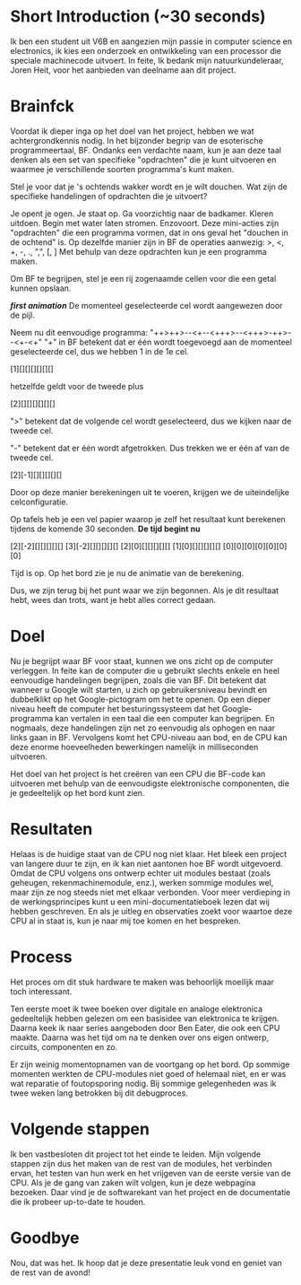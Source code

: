 # Short Introduction (~30 seconds)
Ik ben een student uit V6B en aangezien mijn passie in computer science en electronics, ik kies een onderzoek en ontwikkeling van een processor die speciale machinecode uitvoert. In feite, Ik bedank mijn natuurkundeleraar, Joren Heit, voor het aanbieden van deelname aan dit project.

# Brainfck
Voordat ik dieper inga op het doel van het project, hebben we wat achtergrondkennis nodig. In het bijzonder begrip van de esoterische programmeertaal, BF. Ondanks een verdachte naam, kun je aan deze taal denken als een set van specifieke "opdrachten" die je kunt uitvoeren en waarmee je verschillende soorten programma's kunt maken.

Stel je voor dat je 's ochtends wakker wordt en je wilt douchen. Wat zijn de specifieke handelingen of opdrachten die je uitvoert?

Je opent je ogen.
Je staat op.
Ga voorzichtig naar de badkamer.
Kleren uitdoen.
Begin met water laten stromen.
Enzovoort.
Deze mini-acties zijn "opdrachten" die een programma vormen, dat in ons geval het "douchen in de ochtend" is.
Op dezelfde manier zijn in BF de operaties aanwezig: >, <, +, -, ., ",", [, ]
Met behulp van deze opdrachten kun je een programma maken.

Om BF te begrijpen, stel je een rij zogenaamde cellen voor die een getal kunnen opslaan.

***first animation***
De momenteel geselecteerde cel wordt aangewezen door de pijl.

Neem nu dit eenvoudige programma: "++>++>--<+--<+++>--<+++>-++>--<+-<+"
"+" in BF betekent dat er één wordt toegevoegd aan de momenteel geselecteerde cel, dus we hebben 1 in de 1e cel.

[1][][][][][][]

hetzelfde geldt voor de tweede plus

[2][][][][][][]

">" betekent dat de volgende cel wordt geselecteerd, dus we kijken naar de tweede cel.

"-" betekent dat er één wordt afgetrokken. Dus trekken we er één af van de tweede cel.

[2][-1][][][][][]

Door op deze manier berekeningen uit te voeren, krijgen we de uiteindelijke celconfiguratie.

Op tafels heb je een vel papier waarop je zelf het resultaat kunt berekenen tijdens de komende 30 seconden. **De tijd begint nu**

[2][-2][][][][][]
[3][-2][][][][][]
[2][0][][][][][]
[1][0][][][][][]
[0][0][0][0][0][0][0]

Tijd is op. Op het bord zie je nu de animatie van de berekening.

Dus, we zijn terug bij het punt waar we zijn begonnen. Als je dit resultaat hebt, wees dan trots, want je hebt alles correct gedaan.

# Doel
Nu je begrijpt waar BF voor staat, kunnen we ons zicht op de computer verleggen. In feite kan de computer die u gebruikt slechts enkele en heel eenvoudige handelingen begrijpen, zoals die van BF. Dit betekent dat wanneer u Google wilt starten, u zich op gebruikersniveau bevindt en dubbelklikt op het Google-pictogram om het te openen. Op een dieper niveau heeft de computer het besturingssysteem dat het Google-programma kan vertalen in een taal die een computer kan begrijpen. En nogmaals, deze handelingen zijn net zo eenvoudig als ophogen en naar links gaan in BF. Vervolgens komt het CPU-niveau aan bod, en de CPU kan deze enorme hoeveelheden bewerkingen namelijk in milliseconden uitvoeren.

Het doel van het project is het creëren van een CPU die BF-code kan uitvoeren met behulp van de eenvoudigste elektronische componenten, die je gedeeltelijk op het bord kunt zien.

# Resultaten
Helaas is de huidige staat van de CPU nog niet klaar. Het bleek een project van langere duur te zijn, en ik kan niet aantonen hoe BF wordt uitgevoerd. Omdat de CPU volgens ons ontwerp echter uit modules bestaat (zoals geheugen, rekenmachinemodule, enz.), werken sommige modules wel, maar zijn ze nog steeds niet met elkaar verbonden. Voor meer verdieping in de werkingsprincipes kunt u een mini-documentatieboek lezen dat wij hebben geschreven. En als je uitleg en observaties zoekt voor waartoe deze CPU al in staat is, kun je naar mij toe komen en het bespreken.

# Process
Het proces om dit stuk hardware te maken was behoorlijk moeilijk maar toch interessant.

Ten eerste moet ik twee boeken over digitale en analoge elektronica gedeeltelijk hebben gelezen om een basisidee van elektronica te krijgen. Daarna keek ik naar series aangeboden door Ben Eater, die ook een CPU maakte. Daarna was het tijd om na te denken over ons eigen ontwerp, circuits, componenten en zo.

Er zijn weinig momentopnamen van de voortgang op het bord. Op sommige momenten werkten de CPU-modules niet goed of helemaal niet, en er was wat reparatie of foutopsporing nodig. Bij sommige gelegenheden was ik twee weken lang betrokken bij dit debugproces.

# Volgende stappen
Ik ben vastbesloten dit project tot het einde te leiden. Mijn volgende stappen zijn dus het maken van de rest van de modules, het verbinden ervan, het testen van hun werk en het vrijgeven van de eerste versie van de CPU. Als je de gang van zaken wilt volgen, kun je deze webpagina bezoeken. Daar vind je de softwarekant van het project en de documentatie die ik probeer up-to-date te houden.

# Goodbye
Nou, dat was het. Ik hoop dat je deze presentatie leuk vond en geniet van de rest van de avond!